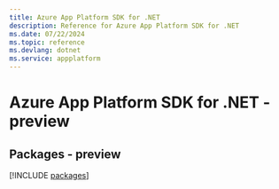 ```yaml
---
title: Azure App Platform SDK for .NET
description: Reference for Azure App Platform SDK for .NET
ms.date: 07/22/2024
ms.topic: reference
ms.devlang: dotnet
ms.service: appplatform
---
```

# Azure App Platform SDK for .NET - preview
## Packages - preview
[!INCLUDE [packages](app-platform-index.md)]